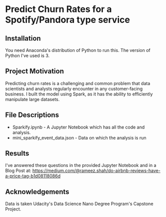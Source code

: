 # Predict Churn Rates for a Spotify/Pandora type service

## Installation
You need Anaconda's distribution of Python to run this. The version of Python I've used is 3.

## Project Motivation
Predicting churn rates is a challenging and common problem that data scientists and analysts regularly encounter in any customer-facing business. I built the model using Spark, as it has the ability to efficiently manipulate large datasets.

## File Descriptions
- Sparkify.ipynb - A Jupyter Notebook which has all the code and analysis.
- mini_sparkify_event_data.json - Data on which the analysis is run

## Results
I've answered these questions in the provided Jupyter Notebook and in a Blog Post at: https://medium.com/@rameez.shah/do-airbnb-reviews-have-a-price-tag-b1d08118086d

## Acknowledgements
Data is taken Udacity's Data Science Nano Degree Program's Capstone Project.
